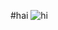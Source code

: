 #hai
![hi](https://user-images.githubusercontent.com/50660219/87111997-fe8fb280-c294-11ea-8468-402bea09024a.jpg)
